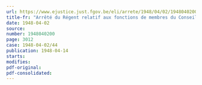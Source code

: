 ```yaml
---
url: https://www.ejustice.just.fgov.be/eli/arrete/1948/04/02/1948040200/justel
title-fr: "Arrêté du Régent relatif aux fonctions de membres du Conseil d'Etat"
date: 1948-04-02
source:
number: 1948040200
page: 3012
case: 1948-04-02/44
publication: 1948-04-14
starts:
modifies:
pdf-original:
pdf-consolidated:
---
```


